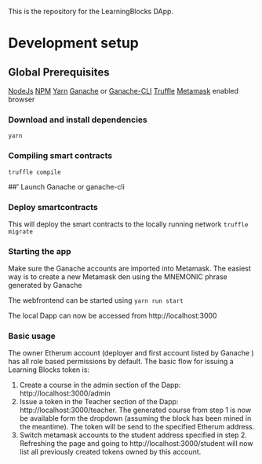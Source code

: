 This is the repository for the LearningBlocks DApp.

# Development setup
## Global Prerequisites
[NodeJs](https://nodejs.org)
[NPM](https://nodejs.org)
[Yarn](https://yarnpkg.com/en/)
[Ganache](http://truffleframework.com/ganache/) or [Ganache-CLI](https://www.npmjs.com/package/ganache-cli)
[Truffle](http://truffleframework.com/)
[Metamask](https://metamask.io/) enabled browser

### Download and install dependencies
`yarn`

### Compiling smart contracts
`truffle compile`

##' Launch Ganache or ganache-cli


### Deploy smartcontracts
This will deploy the smart contracts to the locally running network
`truffle migrate`



### Starting the app
Make sure the Ganache accounts are imported into Metamask. The easiest way is to create a new Metamask den using the MNEMONIC phrase generated by Ganache

The webfrontend can be started using
`yarn run start`

The local Dapp can now be accessed from
http://localhost:3000

### Basic usage
The owner Etherum account (deployer and first account listed by Ganache ) has all role based permissions by default. The basic flow for issuing a Learning Blocks token is:

1. Create a course in the admin section of the Dapp: http://localhost:3000/admin
2. Issue a token in the Teacher section of the Dapp: http://localhost:3000/teacher. The generated course from step 1 is now be available form the dropdown (assuming the block has been mined in the meantime).
The token will be send to the specified Etherum address.
3. Switch metamask accounts to the student address specified in step 2. Refreshing the page and going to http://localhost:3000/student will now list all previously created tokens owned by this account.


